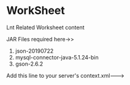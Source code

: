 # WorkSheet
Lnt Related Worksheet content

JAR Files required here->>

1. json-20190722
2. mysql-connector-java-5.1.24-bin
3. gson-2.6.2

Add this line to your server's context.xml--->
<!-- <CookieProcessor className="org.apache.tomcat.util.http.LegacyCookieProcessor" /> -->
